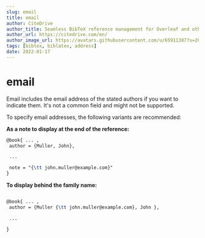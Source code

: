 ```yaml
---
slug: email
title: email
author: CiteDrive
author_title: Seamless BibTeX reference management for Overleaf and other modern LaTeX editors.
author_url: https://citedrive.com/en/
author_image_url: https://avatars.githubusercontent.com/u/65911387?s=200&v=4
tags: [bibtex, biblatex, address]
date: 2022-01-17
---
```


# email

Email includes the email address of the stated authors if you want to indicate them. It's not a common field and might not be supported.

To specify email addresses, the following variants are recommended:

**As a note to display at the end of the reference:**


```tex
@book{ ... ,
 author = {Muller, John},

 ...

 note = "{\tt john.muller@example.com}"
}
```

**To display behind the family name:**

```tex

@book{ ... ,
 author = {Muller {\tt john.muller@example.com}, John },

 ...

}
```
